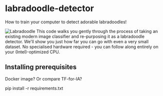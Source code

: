 # labradoodle-detector
How to train your computer to detect adorable labradoodles!

![Labradoodle]("images/labradoodle.jpg")
This code walks you gently through the process of taking an existing modern image classifier and re-purposing it as a labradoodle detector.  We'll show you just how far you can go with even a very small dataset.  No specialised hardware required - you can follow along entirely on your (Intel)-optimized CPU.

## Installing prerequisites
Docker image? Or compare TF-for-IA?

pip install -r requirements.txt
